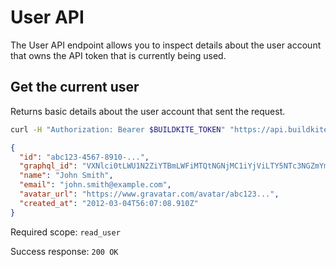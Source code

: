# User API

The User API endpoint allows you to inspect details about the user account that owns the API token that is currently being used.

## Get the current user

Returns basic details about the user account that sent the request.

```bash
curl -H "Authorization: Bearer $BUILDKITE_TOKEN" "https://api.buildkite.com/v2/user"
```

```json
{
  "id": "abc123-4567-8910-...",
  "graphql_id": "VXNlci0tLWU1N2ZiYTBmLWFiMTQtNGNjMC1iYjViLTY5NTc3NGZmYmZiZQ==",
  "name": "John Smith",
  "email": "john.smith@example.com",
  "avatar_url": "https://www.gravatar.com/avatar/abc123...",
  "created_at": "2012-03-04T56:07:08.910Z"
}
```

Required scope: `read_user`

Success response: `200 OK`
